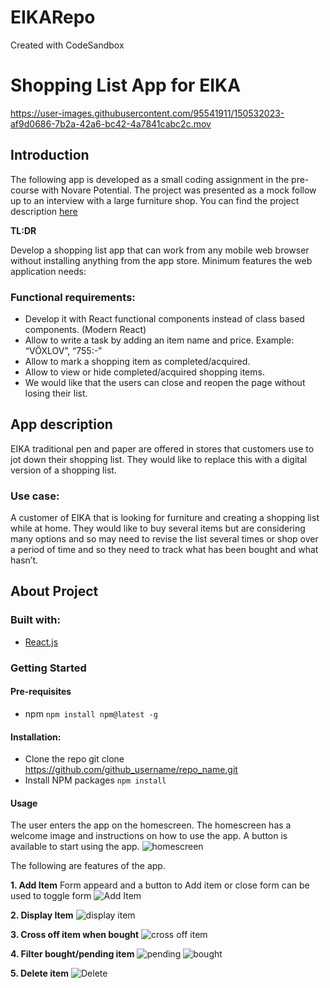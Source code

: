 # EIKARepo
Created with CodeSandbox

 # Shopping List App for EIKA #
https://user-images.githubusercontent.com/95541911/150532023-af9d0686-7b2a-42a6-bc42-4a7841cabc2c.mov

 ## Introduction ##
The following app is developed as a small coding assignment in the pre-course with Novare Potential.  The project was presented as a mock follow up to an interview with a large furniture shop. You can find the project description [here](https://www.icloud.com/pages/0kLMjMDP0qkWDEcFzbZE3DhuQ#project-0-shopping-list)

**TL:DR**

Develop a shopping list app that can work from any mobile web browser without installing anything from the app store. Minimum features the web application needs:
### Functional requirements: ###

* Develop it with React functional components instead of class based components. (Modern React)
* Allow to write a task by adding an item name and price. Example: “VÖXLOV”, “755:-”
* Allow to mark  a shopping item as completed/acquired.
* Allow to view or hide completed/acquired shopping items.
* We would like that the users can close and reopen the page without losing their list.

## App description ##

EIKA traditional pen and paper are offered in stores that customers use to jot down their shopping list. They would like to replace this with a digital version of a shopping list. 

### Use case: ###

A customer of EIKA that is looking for furniture and creating a shopping list while at home. They would like to buy several items but are considering many options and so may need to revise the list several times or shop over a period of time and so they need to track what has been bought and what hasn’t. 

## About Project ##

### Built with: ###
* [React.js](https://reactjs.org/)

### Getting Started ###

#### Pre-requisites ####

* npm
`npm install npm@latest -g`

#### Installation: ####

* Clone the repo
git clone https://github.com/github_username/repo_name.git
* Install NPM packages
`npm install`

#### Usage ####

The user enters the app on the homescreen. The homescreen has a  welcome image and instructions on how to use the app. A button is available to start using the app. 
![homescreen](https://user-images.githubusercontent.com/95541911/150535088-7a27bba6-06a7-43d7-9ef5-6ec0543a09cd.png)

The following are features of the app.

**1. Add Item**
Form appeard and a button to Add item or close form can be used to toggle form
![Add Item](https://user-images.githubusercontent.com/95541911/150535605-5cba56e8-16fe-4782-8bc0-f9cfcffdd68f.png)

**2. Display Item**
![display item](https://user-images.githubusercontent.com/95541911/150535845-97489347-8abc-47d1-9fd8-faea060445f7.png)

**3. Cross off item when bought**
![cross off item](https://user-images.githubusercontent.com/95541911/150535942-16b809d5-a098-4b59-b3b4-8199e3fac38d.png)

**4. Filter bought/pending item**
![pending](https://user-images.githubusercontent.com/95541911/150536084-c15c5b15-00ed-4505-ad63-0cea50a70e4e.png) ![bought](https://user-images.githubusercontent.com/95541911/150536122-daa874ad-042d-46a1-989d-0964ba483eff.png)

**5. Delete item**
![Delete](https://user-images.githubusercontent.com/95541911/150536201-a3b3a96c-8e6f-4f3c-9a61-0d6f502d3aef.png)



















 
